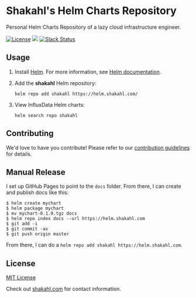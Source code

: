 # Shakahl's Helm Charts Repository

Personal Helm Charts Repository of a lazy cloud infrastructure engineer.

[![License](https://img.shields.io/badge/license-MIT-green.svg)](./LICENSE)
[![](https://github.com/shakahl/helm-charts/workflows/helm-charts%2Frelease/badge.svg?branch=master)](https://github.com/shakahl/helm-charts/actions)
[![Slack Status](https://img.shields.io/badge/slack-join_chat-white.svg?logo=slack&style=social)](https://shakahl.slack.com)

## Usage

1. Install [Helm](https://helm.sh). For more information, see [Helm documentation](https://helm.sh/docs/).

2. Add the **shakahl** Helm repository:

   ```console
   helm repo add shakahl https://helm.shakahl.com/
   ```

3. View InfluxData Helm charts:

   ```console
   helm search repo shakahl
   ```

## Contributing

We'd love to have you contribute! Please refer to our [contribution guidelines](CONTRIBUTING.md) for details.

## Manual Release

I set up GitHub Pages to point to the `docs` folder. From there, I can
create and publish docs like this:

```console
$ helm create mychart
$ helm package mychart
$ mv mychart-0.1.0.tgz docs
$ helm repo index docs --url https://helm.shakahl.com
$ git add -i
$ git commit -av
$ git push origin master
```

From there, I can do a `helm repo add shakahl https://helm.shakahl.com`.

## License

[MIT License](./LICENSE.md)

Check out [shakahl.com](https://shakahl.com) for contact information.
